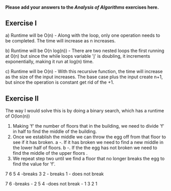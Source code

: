 #### Please add your answers to the **_Analysis of Algorithms_** exercises here.

## Exercise I

a) Runtime will be O(n) - Along with the loop, only one operation needs to be completed. The time will increase as n increases.

b) Runtime will be O(n log(n)) - There are two nested loops the first running at 0(n) but since the while loops variable 'j' is doubling, it increments exponentially, making it run at log(n) time.

c) Runtime will be O(n) - With this recursive function, the time will increase as the size of the input increases. The base case plus the input create n+1, but since the operation is constant get rid of the +1.

## Exercise II

The way I would solve this is by doing a binary search, which has a runtime of O(lon(n))

1. Making 'f' the number of floors that in the building, we need to divide 'f' in half to find the middle of the building.
2. Once we establish the middle we can throw the egg off from that floor to see if it has broken.
   a -. If it has broken we need to find a new middle in the lower half of floors.
   b -. If the the egg has not broken we need to find the middle of the upper floors .
3. We repeat step two until we find a floor that no longer breaks the egg to find the value for 'f'.

7
6
5
4 -breaks
3
2 - breaks
1 - does not break

7
6 -breaks - 2
5
4 -does not break - 1
3
2
1

